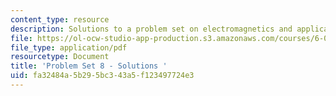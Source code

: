 ```yaml
---
content_type: resource
description: Solutions to a problem set on electromagnetics and applications.
file: https://ol-ocw-studio-app-production.s3.amazonaws.com/courses/6-013-electromagnetics-and-applications-fall-2005/fa32484a5b295bc343a5f123497724e3_ps8_solution.pdf
file_type: application/pdf
resourcetype: Document
title: 'Problem Set 8 - Solutions '
uid: fa32484a-5b29-5bc3-43a5-f123497724e3
---
```

